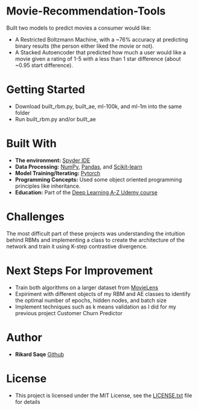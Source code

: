 # Movie-Recommendation-Tools

Built two models to predict movies a consumer would like:
- A Restricted Boltzmann Machine, with a ~76% accuracy at predicting binary results (the person either liked the movie or not).
- A Stacked Autoencoder that predicted how much a user would like a movie given a rating of 1-5 with a less than 1 star difference (about ~0.95 start difference).

# Getting Started
- Download built_rbm.py, built_ae, ml-100k, and ml-1m into the same folder
- Run built_rbm.py and/or built_ae

# Built With
- **The environment:** [Spyder IDE](https://www.spyder-ide.org/)
- **Data Processing:** [NumPy](https://numpy.org/), [Pandas](https://pandas.pydata.org/), and [Scikit-learn](https://scikit-learn.org/stable/index.html) 
- **Model Training/Iterating:** [Pytorch](https://pytorch.org/)
- **Programming Concepts:** Used some object oriented programming principles like inheritance.
- **Education:** Part of the [Deep Learning A-Z Udemy course](https://www.udemy.com/course/deeplearning/)

# Challenges
The most difficult part of these projects was understanding the intuition behind RBMs and implementing a class to create the 
architecture of the network and train it using K-step contrastive divergence.

# Next Steps For Improvement
- Train both algorithms on a larger dataset from [MovieLens](https://grouplens.org/datasets/movielens/) 
- Expiriment with different objects of my RBM and AE classes to identify the optimal number of epochs, hidden nodes, and batch size 
- Implement techniques such as k means validation as I did for my previous project Customer Churn Predictor 

# Author
- **Rikard Saqe** [Github](https://github.com/rikardsaqe/)

# License
- This project is licensed under the MIT License, see the [LICENSE.txt](https://github.com/rikardsaqe/Movie-Recommendation-Tools/blob/master/LICENSE) file for details
